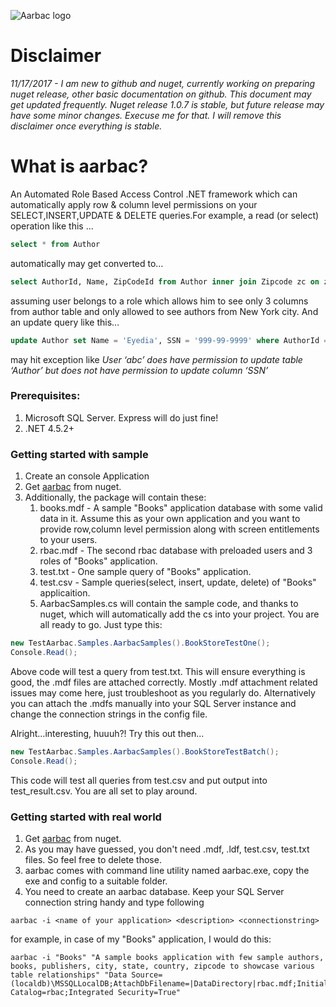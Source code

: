 ![Aarbac logo](https://github.com/eyedia/aarbac/blob/master/Eyedia.Aarbac.Framework/Graphics/rbac_128.png)

# Disclaimer
*11/17/2017 - I am new to github and nuget, currently working on preparing nuget release, other basic documentation on github. This document may get updated frequently. Nuget release 1.0.7 is stable, but future release may have some minor changes. Execuse me for that. I will remove this disclaimer once everything is stable.*

# What is aarbac?
An Automated Role Based Access Control .NET framework which can automatically apply row & column level permissions on your SELECT,INSERT,UPDATE & DELETE queries.For example, a read (or select) operation like this …

```sql
select * from Author
```
automatically may get converted to…

```sql
select AuthorId, Name, ZipCodeId from Author inner join Zipcode zc on zc.ZipCodeId = Author.ZipCodeId inner join City c on c.CityId = zc.CityId where c.Name = 'New York'
```

assuming user belongs to a role which allows him to see only 3 columns from author table and only allowed to see authors from New York city. And an update query like this…

```sql
update Author set Name = 'Eyedia', SSN = '999-99-9999' where AuthorId = 9999
```

may hit exception like *User ‘abc’ does have permission to update table ‘Author’ but does not have permission to update column ‘SSN’*


### Prerequisites:
1. Microsoft SQL Server. Express will do just fine!
2. .NET 4.5.2+

### Getting started with sample
1. Create an console Application
2. Get [aarbac](https://www.nuget.org/packages/aarbac.NET/) from nuget.
3. Additionally, the package will contain these:
    1. books.mdf - A sample "Books" application database with some valid data in it. Assume this as your own application and you want to provide row,column level permission along with screen entitlements to your users.
    2. rbac.mdf - The second rbac database with preloaded users and 3 roles of "Books" application.
    3. test.txt - One sample query of "Books" application.
    4. test.csv - Sample queries(select, insert, update, delete) of "Books" applicaition.
    5. AarbacSamples.cs will contain the sample code, and thanks to nuget, which will automatically add the cs into your project. You are all ready to go. Just type this:
```cs
new TestAarbac.Samples.AarbacSamples().BookStoreTestOne();
Console.Read();
```
Above code will test a query from test.txt. This will ensure everything is good, the .mdf files are attached correctly. Mostly .mdf attachment related issues may come here, just troubleshoot as you regularly do. Alternatively you can attach the .mdfs manually into your SQL Server instance and change the connection strings in the config file.

Alright...interesting, huuuh?! Try this out then...
```cs
new TestAarbac.Samples.AarbacSamples().BookStoreTestBatch();
Console.Read();
```
This code will test all queries from test.csv and put output into test_result.csv. You are all set to play around.


### Getting started with real world
1. Get [aarbac](https://www.nuget.org/packages/aarbac.NET/) from nuget.
2. As you may have guessed, you don't need .mdf, .ldf, test.csv, test.txt files. So feel free to delete those.
3. aarbac comes with command line utility named aarbac.exe, copy the exe and config to a suitable folder.
4. You need to create an aarbac database. Keep your SQL Server connection string handy and type following
```shell
aarbac -i <name of your application> <description> <connectionstring>
```
for example, in case of my "Books" application, I would do this:
```shell
aarbac -i "Books" "A sample books application with few sample authors, books, publishers, city, state, country, zipcode to showcase various table relationships" "Data Source=(localdb)\MSSQLLocalDB;AttachDbFilename=|DataDirectory|rbac.mdf;Initial Catalog=rbac;Integrated Security=True" 
```
